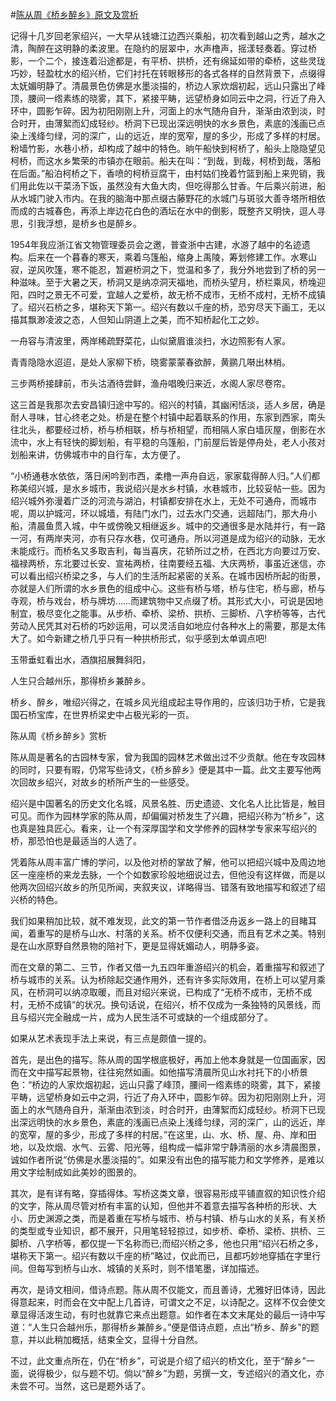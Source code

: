#[陈从周《桥乡醉乡》原文及赏析](https://www.vrrw.net/wx/8775.html)

记得十几岁回老家绍兴，一大早从钱塘江边西兴乘船，初次看到越山之秀，越水之清，陶醉在这明静的柔波里。在隐约的层翠中，水声橹声，摇漾轻奏着。穿过桥影，一个二个，接连着沿途都是，有平桥、拱桥，还有绵延如带的牵桥，这些灵珑巧妙，轻盈枕水的绍兴桥，它们衬托在转眼移形的各式各样的自然背景下，点缀得太妩媚明静了。清晨景色仿佛是水墨淡描的，桥边人家炊烟初起，远山只露出了峰顶，腰间一绺素练的晓雾，其下，紧接平畴，远望桥身如同云中之洞，行近了舟入环中，圆影乍碎。因为初阳刚刚上升，河面上的水气随舟自升，渐渐由浓到淡，时合时开，由薄絮而幻成轻纱。桥洞下已现出深远明快的水乡景色，素底的浅画已点染上浅绛匀绿，河的深广，山的远近，岸的宽窄，屋的多少，形成了多样的村居。粉墙竹影，水巷小桥，却构成了越中的特色。晌午船快到柯桥了，船头上隐隐望见柯桥，而这水乡繁荣的市镇亦在眼前。船夫在叫：“到哉，到哉，柯桥到哉，落船在后面。”船泊柯桥之下，香喷的柯桥豆腐干，由村姑们挽着竹篮到船上来兜销，我们用此佐以干菜汤下饭，虽然没有大鱼大肉，但吃得那么甘香。午后乘兴前进，船从水城门驶入市内。在我的脑海中那点缀古藤野花的水城门与斑驳大善寺塔所相依而成的古城春色，再添上岸边花白色的酒坛在水中的倒影，既整齐又明快，逗人寻思，引我浮想，是桥乡也是醉乡。



1954年我应浙江省文物管理委员会之邀，普查浙中古建，水游了越中的名迹遗构。后来在一个暮春的寒天，乘着乌篷船，缩身上禹陵，筹划修建工作。水寒山寂，逆风吹篷，寒不能忍，暂避桥洞之下，觉温和多了，我分外地尝到了桥的另一种滋味。至于大暑之天，桥洞又是纳凉洞天福地，而桥头望月，桥栏乘风，桥堍迎阳，四时之景无不可爱，宜越人之爱桥，故无桥不成市，无桥不成村，无桥不成镇了。绍兴石桥之多，堪称天下第一。绍兴有数以千座的桥，恐穷尽天下画工，无以描其飘渺凌波之态，人但知山阴道上之美，而不知桥起化工之妙。

一舟容与清波里，两岸稀疏野菜花，山似黛眉谁淡扫，水边照影有人家。

青青隐隐水迢迢，是处人家柳下桥，晓雾蒙蒙春欲醉，黄鹂几啭出林梢。

三步两桥接肆前，市头沽酒待尝鲜，渔舟唱晚归来近，水阁人家尽卷帘。

这三首是我那次去安昌镇归途中写的。绍兴的村镇，其幽闲恬淡，适人乡居，确是耐人寻味，甘心终老之处。桥是在整个村镇中起着联系的作用，东家到西家，南头往北头，都要经过桥，桥与桥相联，桥与桥相望，而相隔人家白墙灰屋，倒影在水流中，水上有轻快的脚划船，有平稳的乌篷船，门前屋后皆是停舟处，老人小孩对划船来讲，仿佛城市中的自行车，太方便了。

“小桥通巷水依依，落日闲吟到市西，柔橹一声舟自远，家家载得醉人归。”人们都称美绍兴城，是水乡城市，我说绍兴是水乡村镇，水巷城市，比较妥帖一些。因为绍兴城外弥漫着广泛的河流与湖泊，村镇都安排在水上，无处不可通舟，而城市呢，周以护城河，环以城墙，有陆门水门，过去水门交通，远超陆门，那大舟小船，清晨鱼贯入城，中午或傍晚又相继返乡。城中的交通很多是水陆并行，有一路一河，有两岸夹河，亦有只存水巷，仅可通舟。所以河道是成为绍兴的动脉，无水未能成行。而桥名又多取吉利，每当喜庆，花轿所过之桥，在西北方向要过万安、福禄两桥，东北要过长安、宣祐两桥，往南要经五福、大庆两桥，事虽近迷信，亦可以看出绍兴桥梁之多，与人们的生活所起紧密的关系。在城市因桥所起的街景，亦就是人们所谓的水乡景色的组成中心。这些有桥与塔，桥与住宅，桥与廊，桥与寺观，桥与戏台，桥与牌坊……而建筑物中又点缀了桥。其形式大小，可说是因地制宜，极尽变化之能事。从步桥、牵桥、梁桥、拱桥、三脚桥、八字桥等等，古代劳动人民凭其对石桥的巧妙运用，可以灵活自如地应付各种水上的需要，那是太伟大了。如今新建之桥几乎只有一种拱桥形式，似乎感到太单调点吧!

玉带垂虹看出水，酒旗招展舞斜阳，

人生只合越州乐，那得桥乡兼醉乡。

桥乡、醉乡，唯绍兴得之，在城乡风光组成起主导作用的，应该归功于桥，它是我国石桥宝库，在世界桥梁史中占极光彩的一页。

陈从周《桥乡醉乡》赏析

陈从周是著名的古园林专家，曾为我国的园林艺术做出过不少贡献。他在专攻园林的同时，只要有暇，仍常写些诗文，《桥乡醉乡》便是其中一篇。此文主要写他两次回故乡绍兴，对故乡的桥所产生的一些感受。

绍兴是中国著名的历史文化名城，风景名胜、历史遗迹、文化名人比比皆是，触目可见。而作为园林学家的陈从周，却偏偏对桥发生了兴趣，把绍兴称为“桥乡”，这也真是独具匠心。看来，让一个有深厚国学和文学修养的园林学专家来写绍兴的桥，那恐怕也是最适当的人选了。

凭着陈从周丰富广博的学问，以及他对桥的掌故了解，他可以把绍兴城中及周边地区一座座桥的来龙去脉，一个个如数家珍般地细说过去，但他没有这样做，而是以他两次回绍兴故乡的所见所闻，夹叙夹议，详略得当、错落有致地描写和叙述了绍兴桥的特色。

我们如果稍加比较，就不难发现，此文的第一节作者借泛舟返乡一路上的目睹耳闻，着重写的是桥与山水、村落的关系。桥不仅便利交通，而且有艺术之美。特别是在山水原野自然景物的陪衬下，更是显得妩媚动人，明静多姿。

而在文章的第二、三节，作者又借一九五四年重游绍兴的机会，着重描写和叙述了桥与城市的关系。认为桥除起交通作用外，还有许多实际效用，在桥上可以望月乘风，在桥洞可以纳凉取暖，而且对绍兴来说，已构成了“无桥不成市，无桥不成村，无桥不成镇”的状况。换句话说，在绍兴，桥不仅成为一条独特的风景线，而且与绍兴完全融成一片，成为人民生活不可或缺的一个组成部分了。

如果从艺术表现手法上来说，有三点是颇值一提的。

首先，是出色的描写。陈从周的国学根底极好，再加上他本身就是一位国画家，因而在文中描写起景物，往往宛然如画。如他描写清晨所见山水衬托下的小桥景色：“桥边的人家炊烟初起，远山只露了峰顶，腰间一绺素练的晓雾，其下，紧接平畴，远望桥身如云中之洞，行近了舟入环中，圆影乍碎。因为初阳刚刚上升，河面上的水气随舟自升，渐渐由浓到淡，时合时开，由薄絮而幻成轻纱。桥洞下已现出深远明快的水乡景色，素底的浅画已点染上浅绛匀绿，河的深广，山的远近，岸的宽窄，屋的多少，形成了多样的村居。”在这里，山、水、桥、屋、舟、岸和田地，以及炊烟、水气、云雾、阳光等，组构成一幅非常宁静清丽的水乡清晨图景，诚如作者所说“仿佛是水墨淡描的”。如果没有出色的描写能力和文学修养，是难以用文字绘制成如此美妙的图景的。

其次，是有详有略，穿插得体。写桥这类文章，很容易形成平铺直叙的知识性介绍的文字，陈从周尽管对桥有丰富的认知，但他并不着意去描写各种桥的形状、大小、历史渊源之类，而是着重在写桥与城市、桥与村镇、桥与山水的关系，有关桥的类型或专业知识，都不展开，只用笔轻轻掠过，如步桥、牵桥、梁桥、拱桥、三脚桥、八字桥等，都仅提一下名称而已;而绍兴桥之多，他也只用“绍兴石桥之多，堪称天下第一。绍兴有数以千座的桥”略过，仅此而已，且都巧妙地穿插在字里行间。但每写到桥与山水、城镇的关系时，则不惜笔墨，详加描述。

再次，是诗文相间，借诗点题。陈从周不仅能文，而且善诗，尤雅好旧体诗，因此得意起来，时而会在文中配上几首诗，可谓文之不足，以诗配之。这样不仅会使文章显得活泼生动，有时也就靠它来点出题意。如作者在本文末尾处的最后一诗中写道：“人生只合越州乐，那得桥乡兼醉乡。”便是借诗点题，点出“桥乡、醉乡”的题意，并以此稍加概括，结束全文，显得十分自然。

不过，此文重点所在，仍在“桥乡”，可说是介绍了绍兴的桥文化，至于“醉乡”一面，说得极少，似与题不切。倘以“醉乡”为题，另撰一文，专述绍兴的酒文化，亦未尝不可。当然，这已是题外话了。

